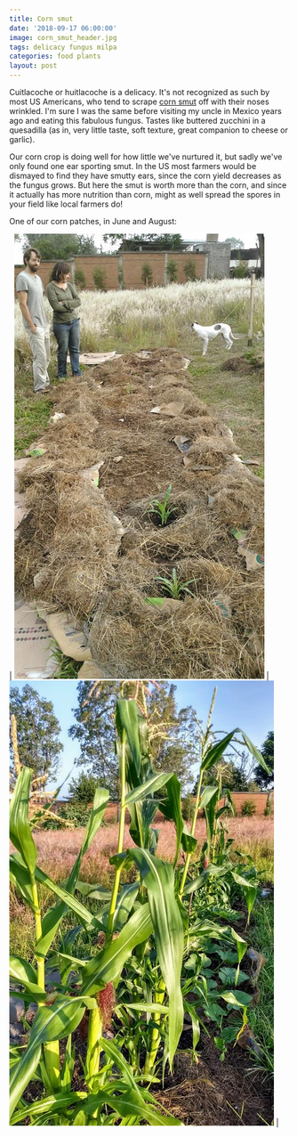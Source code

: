 ```yaml
---
title: Corn smut
date: '2018-09-17 06:00:00'
image: corn_smut_header.jpg
tags: delicacy fungus milpa
categories: food plants
layout: post
---
```


Cuitlacoche or huitlacoche is a delicacy. It's not recognized as such by most US Americans, who tend to scrape [corn smut](https://en.wikipedia.org/wiki/Corn_smut) off with their noses wrinkled. I'm sure I was the same before visiting my uncle in Mexico years ago and eating this fabulous fungus. Tastes like buttered zucchini in a quesadilla (as in, very little taste, soft texture, great companion to cheese or garlic).

Our corn crop is doing well for how little we've nurtured it, but sadly we've only found one ear sporting smut. In the US most farmers would be dismayed to find they have smutty ears, since the corn yield decreases as the fungus grows. But here the smut is worth more than the corn, and since it actually has more nutrition than corn, might as well spread the spores in your field like local farmers do!

One of our corn patches, in June and August:

| [![](/images/pre_milpa_.jpg)](/images/pre_milpa.jpg) | [![](/images/corns_.jpg)](/images/corns.jpg) |